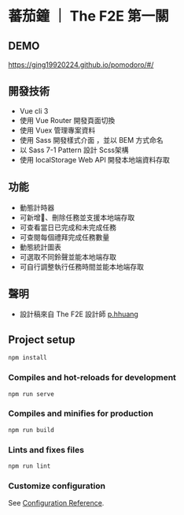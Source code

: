 # 蕃茄鐘 ｜ The F2E 第一關

## DEMO
  <https://ging19920224.github.io/pomodoro/#/>

## 開發技術
  * Vue cli 3
  * 使用 Vue Router 開發頁面切換
  * 使用 Vuex 管理專案資料
  * 使用 Sass 開發樣式介面 ，並以 BEM 方式命名
  * 以 Sass 7-1 Pattern 設計 Scss架構
  * 使用 localStorage Web API 開發本地端資料存取

## 功能
 * 動態計時器
 * 可新增、刪除任務並支援本地端存取
 * 可查看當日已完成和未完成任務
 * 可查閱每個禮拜完成任務數量
 * 動態統計圖表
 * 可選取不同鈴聲並能本地端存取
 * 可自行調整執行任務時間並能本地端存取

## 聲明
* 設計稿來自 The F2E 設計師 [p.hhuang](https://challenge.thef2e.com/user/1683)

## Project setup
```
npm install
```

### Compiles and hot-reloads for development
```
npm run serve
```

### Compiles and minifies for production
```
npm run build
```

### Lints and fixes files
```
npm run lint
```

### Customize configuration
See [Configuration Reference](https://cli.vuejs.org/config/).
